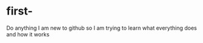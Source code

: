 # first-
Do anything I am new to github so I am trying to learn what everything does and how it works

